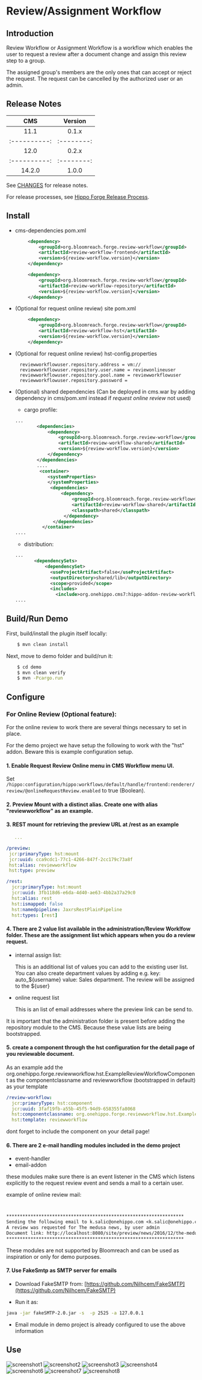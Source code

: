 # Review/Assignment Workflow

## Introduction

Review Workflow or Assignment Workflow is a workflow which enables the user to request a review after a document change and assign this review step to a group.

The assigned group's members are the only ones that can accept or reject the request. The request can be cancelled by the authorized user or an admin.

## Release Notes

| CMS        | Version  |
|:----------:|:--------:|
| 11.1       | 0.1.x    |
|:----------:|:--------:|
| 12.0       | 0.2.x    |
|:----------:|:--------:|
| 14.2.0       | 1.0.0    |

See [CHANGES](CHANGES.md) for release notes.

For release processes, see [Hippo Forge Release Process](https://onehippo-forge.github.io/release-process.html).

## Install

* cms-dependencies pom.xml

```xml
        <dependency>
            <groupId>org.bloomreach.forge.review-workflow</groupId>
            <artifactId>review-workflow-frontend</artifactId>
            <version>${review-workflow.version}</version>
        </dependency>

        <dependency>
            <groupId>org.bloomreach.forge.review-workflow</groupId>
            <artifactId>review-workflow-repository</artifactId>
            <version>${review-workflow.version}</version>
        </dependency>
```

* (Optional for request online review) site pom.xml

```xml
        <dependency>
            <groupId>org.bloomreach.forge.review-workflow</groupId>
            <artifactId>review-workflow-hst</artifactId>
            <version>${review-workflow.version}</version>
        </dependency>
```

* (Optional for request online review) hst-config.properties


```properties
     reviewworkflowuser.repository.address = vm://
     reviewworkflowuser.repository.user.name = reviewonlineuser
     reviewworkflowuser.repository.pool.name = reviewworkflowuser
     reviewworkflowuser.repository.password =
```


  
* (Optional) shared dependencies (Can be deployed in cms.war by adding dependency in cms/pom.xml instead if *request online review* not used)

    * cargo profile:

    ```xml
    ...
            <dependencies>
                <dependency>
                    <groupId>org.bloomreach.forge.review-workflow</groupId>
                    <artifactId>review-workflow-shared</artifactId>
                    <version>${review-workflow.version}</version>
                </dependency>
            </dependencies>
            ....
             <container>
                <systemProperties>
                </systemProperties>
                 <dependencies>
                     <dependency>
                         <groupId>org.bloomreach.forge.review-workflow</groupId>
                         <artifactId>review-workflow-shared</artifactId>
                         <classpath>shared</classpath>
                      </dependency>
                  </dependencies>
              </container>
    ....
    ```

    * distribution:

    ```xml
    ...
           <dependencySets>
               <dependencySet>
                 <useProjectArtifact>false</useProjectArtifact>
                 <outputDirectory>shared/lib</outputDirectory>
                 <scope>provided</scope>
                 <includes>
                   <include>org.onehippo.cms7:hippo-addon-review-workflow-shared</include>
    ....
    ```

## Build/Run Demo

First, build/install the plugin itself locally:

```bash
    $ mvn clean install
```

Next, move to demo folder and build/run it:

```bash
    $ cd demo
    $ mvn clean verify
    $ mvn -Pcargo.run
```

## Configure

### For Online Review (Optional feature):

For the online review to work there are several things necessary to set in place.

For the demo project we have setup the following to work with the "hst" addon. Beware this is example configuration setup.

#### 1. Enable Request Review Online menu in CMS Workflow menu UI.

Set ```/hippo:configuration/hippo:workflows/default/handle/frontend:renderer/review/@onlineRequestReview.enabled``` to true (Boolean).

#### 2. Preview Mount with a distinct alias. Create one with alias "reviewworkflow" as an example.

#### 3. REST mount for retrieving the preview URL at /rest as an example

 ```yaml
    ...

/preview:
  jcr:primaryType: hst:mount
  jcr:uuid: cca9cdc1-77c1-4266-847f-2cc179c73a8f
  hst:alias: reviewworkflow
  hst:type: preview
```
```yaml
/rest:
  jcr:primaryType: hst:mount
  jcr:uuid: 3fb118d6-e6da-4d40-ae63-4bb2a37a29c0
  hst:alias: rest
  hst:ismapped: false
  hst:namedpipeline: JaxrsRestPlainPipeline
  hst:types: [rest]
```

#### 4. There are 2 value list available in the administration/Review Worklfow folder. These are the assignment list which appears when you do a review request.

 * internal assign list:

    This is an additional list of values you can add to the existing user list. You can also create department values by adding e.g. key: auto_${username} value: Sales department. The review will be assigned to the ${user}

 * online request list

    This is an list of email addresses where the preview link can be send to.

It is important that the administration folder is present before adding the repository module to the CMS. Because these value lists are being bootstrapped.

#### 5. create a component through the hst configuration for the detail page of you reviewable document.
As an example add the org.onehippo.forge.reviewworkflow.hst.ExampleReviewWorkflowComponent as the componentclassname and reviewworkflow (bootstrapped in default) as your template

```yaml
/review-workflow:
  jcr:primaryType: hst:component
  jcr:uuid: 3faf19fb-a55b-45f5-94d9-658355fa8068
  hst:componentclassname: org.onehippo.forge.reviewworkflow.hst.ExampleReviewWorkflowComponent
  hst:template: reviewworkflow
```

dont forget to include the component on your detail page!

#### 6. There are 2 e-mail handling modules included in the demo project

* event-handler
* email-addon

these modules make sure there is an event listener in the CMS which listens explicitly to the request review event and sends a mail to a certain user.

example of online review mail:


```txt


******************************************************************
Sending the following email to k.salic@onehippo.com <k.salic@onehippo.com>
A review was requested for The medusa news, by user admin
Document link: http://localhost:8080/site/preview/news/2016/12/the-medusa-news.html?workflowId=450a142e-efc2-42ed-adfe-fd88b6d9f4b9
******************************************************************


 ```

These modules are not supported by Bloomreach and can be used as inspiration or only for demo purposes.

#### 7. Use FakeSmtp as SMTP server for emails

* Download  FakeSMTP from: [https://github.com/Nilhcem/FakeSMTP](https://github.com/Nilhcem/FakeSMTP)

* Run it as:

```bash
java -jar fakeSMTP-2.0.jar -s  -p 2525 -a 127.0.0.1
```
* Email module in demo project is already configured to use the above information

## Use

![screenshot1](/images/screenshot1.png "Logo Title Text 1")
![screenshot2](/images/screenshot2.png "Logo Title Text 1")
![screenshot3](/images/screenshot3.png "Logo Title Text 1")
![screenshot4](/images/screenshot4.png "Logo Title Text 1")
![screenshot6](/images/screenshot6.png "Logo Title Text 1")
![screenshot7](/images/screenshot7.png "Logo Title Text 1")
![screenshot8](/images/screenshot8.png "Logo Title Text 1")



